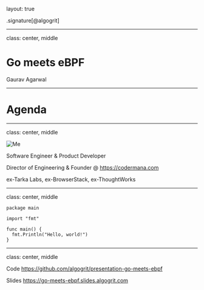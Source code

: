 layout: true

.signature[@algogrit]

---

class: center, middle

# Go meets eBPF

Gaurav Agarwal

---

# Agenda

---

class: center, middle

![Me](assets/images/me.png)

Software Engineer & Product Developer

Director of Engineering & Founder @ https://codermana.com

ex-Tarka Labs, ex-BrowserStack, ex-ThoughtWorks

---
class: center, middle

```golang
package main

import "fmt"

func main() {
  fmt.Println("Hello, world!")
}
```

---

class: center, middle

Code
https://github.com/algogrit/presentation-go-meets-ebpf

Slides
https://go-meets-ebpf.slides.algogrit.com
